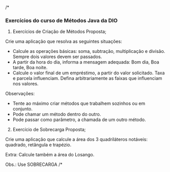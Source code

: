 /*
### Exercícios do curso de Métodos Java da DIO

1. Exercícios de Criação de Métodos
Proposta;

Crie uma aplicação que resolva as seguintes situações:
 - Calcule as operações básicas: soma, subtração, multiplicação e divisão. Sempre dois valores devem ser passados.
 - A partir da hora do dia, informa a mensagem adequada: Bom dia, Boa tarde, Boa noite.
 - Calcule o valor final de um empréstimo, a partir do valor solicitado. Taxa e parcela influenciam. Defina arbitrariamente as faixas que influenciam nos valores.

Observações:
 - Tente ao máximo criar métodos que trabalhem sozinhos ou em conjunto.
 - Pode chamar um método dentro do outro.
 - Pode passar como parâmetro, a chamada de um outro método.

2. Exercício de Sobrecarga
Proposta;

Crie uma aplicação que calcule a área dos 3 quadriláteros notáveis: quadrado, retângula e trapézio.

Extra: Calcule também a área do Losango.

Obs.: Use SOBRECARGA
 /*
  
